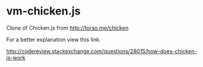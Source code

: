 vm-chicken.js
=============

Clone of Chicken.js from http://torso.me/chicken

For a better explanation view this link.

http://codereview.stackexchange.com/questions/28015/how-does-chicken-js-work
